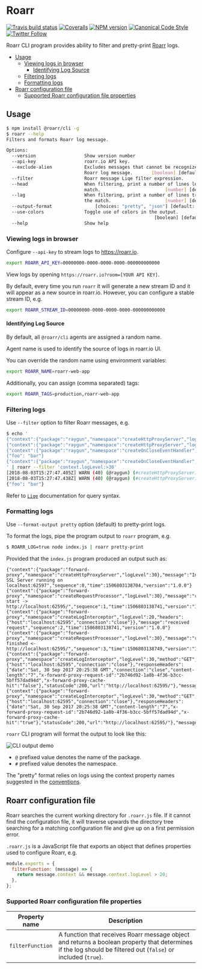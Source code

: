 # Roarr

[![Travis build status](http://img.shields.io/travis/gajus/roarr-cli/master.svg?style=flat-square)](https://travis-ci.org/gajus/roarr-cli)
[![Coveralls](https://img.shields.io/coveralls/gajus/roarr-cli.svg?style=flat-square)](https://coveralls.io/github/gajus/roarr-cli)
[![NPM version](http://img.shields.io/npm/v/@roarr/cli.svg?style=flat-square)](https://www.npmjs.org/package/@roarr/cli)
[![Canonical Code Style](https://img.shields.io/badge/code%20style-canonical-blue.svg?style=flat-square)](https://github.com/gajus/canonical)
[![Twitter Follow](https://img.shields.io/twitter/follow/kuizinas.svg?style=social&label=Follow)](https://twitter.com/kuizinas)

Roarr CLI program provides ability to filter and pretty-print [Roarr](https://github.com/gajus/roarr) logs.

* [Usage](#usage)
  * [Viewing logs in browser](#viewing-logs-in-browser)
    * [Identifying Log Source](#identifying-log-source)
  * [Filtering logs](#filtering-logs)
  * [Formatting logs](#formatting-logs)
* [Roarr configuration file](#roarr-configuration-file)
  * [Supported Roarr configuration file properties](#supported-roarr-configuration-file-properties)

## Usage

```bash
$ npm install @roarr/cli -g
$ roarr --help
Filters and formats Roarr log message.

Options:
  --version                  Show version number                       [boolean]
  --api-key                  roarr.io API key.                          [string]
  --exclude-alien            Excludes messages that cannot be recognized as
                             Roarr log message.       [boolean] [default: false]
  --filter                   Roarr message Liqe filter expression.       [string]
  --head                     When filtering, print a number of lines leading the
                             match.                        [number] [default: 0]
  --lag                      When filtering, print a number of lines trailing
                             the match.                    [number] [default: 0]
  --output-format                [choices: "pretty", "json"] [default: "pretty"]
  --use-colors               Toggle use of colors in the output.
                                                       [boolean] [default: true]
  --help                     Show help                                 [boolean]
```

### Viewing logs in browser

Configure `--api-key` to stream logs to https://roarr.io.

```bash
export ROARR_API_KEY=00000000-0000-0000-0000-000000000000
```

View logs by opening `https://roarr.io?room=[YOUR API KEY]`.

By default, every time you run `roarr` it will generate a new stream ID and it will appear as a new source in roarr.io. However, you can configure a stable stream ID, e.g.

```bash
export ROARR_STREAM_ID=00000000-0000-0000-0000-000000000000
```

#### Identifying Log Source

By default, all `@roarr/cli` agents are assigned a random name.

Agent name is used to identify the source of logs in roarr.io UI.

You can override the random name using environment variables:

```bash
export ROARR_NAME=roarr-web-app
```

Additionally, you can assign (comma separated) tags:

```bash
export ROARR_TAGS=production,roarr-web-app
```

### Filtering logs

Use `--filter` option to filter Roarr messages, e.g.

```bash
$ echo '
{"context":{"package":"raygun","namespace":"createHttpProxyServer","logLevel":40},"message":"internal SSL Server running on 0.0.0.0:59222","sequence":0,"time":1533310067405,"version":"1.0.0"}
{"context":{"package":"raygun","namespace":"createHttpProxyServer","logLevel":40},"message":"gracefully shutting down the proxy server","sequence":1,"time":1533310067438,"version":"1.0.0"}
{"context":{"package":"raygun","namespace":"createOnCloseEventHandler","logLevel":30},"message":"raygun server closed","sequence":2,"time":1533310067439,"version":"1.0.0"}
{"foo": "bar"}
{"context":{"package":"raygun","namespace":"createOnCloseEventHandler","logLevel":30},"message":"internal SSL close","sequence":3,"time":1533310067439,"version":"1.0.0"}
' | roarr --filter 'context.logLevel:>30'
[2018-08-03T15:27:47.405Z] WARN (40) (@raygun) (#createHttpProxyServer): internal SSL Server running on 0.0.0.0:59222
[2018-08-03T15:27:47.438Z] WARN (40) (@raygun) (#createHttpProxyServer): gracefully shutting down the proxy server
{"foo": "bar"}
```

Refer to [`Liqe`](https://github.com/gajus/liqe) documentation for query syntax.

### Formatting logs

Use `--format-output pretty` option (default) to pretty-print logs.

To format the logs, pipe the program output to `roarr` program, e.g.

```bash
$ ROARR_LOG=true node index.js | roarr pretty-print
```

Provided that the `index.js` program produced an output such as:

```
{"context":{"package":"forward-proxy","namespace":"createHttpProxyServer","logLevel":30},"message":"Internal SSL Server running on localhost:62597","sequence":0,"time":1506803138704,"version":"1.0.0"}
{"context":{"package":"forward-proxy","namespace":"createRequestProcessor","logLevel":30},"message":"request start -> http://localhost:62595/","sequence":1,"time":1506803138741,"version":"1.0.0"}
{"context":{"package":"forward-proxy","namespace":"createLogInterceptor","logLevel":20,"headers":{"host":"localhost:62595","connection":"close"}},"message":"received request","sequence":2,"time":1506803138741,"version":"1.0.0"}
{"context":{"package":"forward-proxy","namespace":"createRequestProcessor","logLevel":30},"message":"request finished <- http://localhost:62595/","sequence":3,"time":1506803138749,"version":"1.0.0"}
{"context":{"package":"forward-proxy","namespace":"createLogInterceptor","logLevel":30,"method":"GET","requestHeaders":{"host":"localhost:62595","connection":"close"},"responseHeaders":{"date":"Sat, 30 Sep 2017 20:25:38 GMT","connection":"close","content-length":"7","x-forward-proxy-request-id":"2b746d92-1a8b-4f36-b3cc-5bff57dad94d","x-forward-proxy-cache-hit":"false"},"statusCode":200,"url":"http://localhost:62595/"},"message":"response","sequence":4,"time":1506803138755,"version":"1.0.0"}
{"context":{"package":"forward-proxy","namespace":"createLogInterceptor","logLevel":30,"method":"GET","requestHeaders":{"host":"localhost:62595","connection":"close"},"responseHeaders":{"date":"Sat, 30 Sep 2017 20:25:38 GMT","content-length":"7","x-forward-proxy-request-id":"2b746d92-1a8b-4f36-b3cc-5bff57dad94d","x-forward-proxy-cache-hit":"true"},"statusCode":200,"url":"http://localhost:62595/"},"message":"response","sequence":5,"time":1506803138762,"version":"1.0.0"}
```

`roarr` CLI program will format the output to look like this:

![CLI output demo](./.README/cli-output-demo.png)

* `@` prefixed value denotes the name of the package.
* `#` prefixed value denotes the namespace.

The "pretty" format relies on logs using the context property names suggested in the [conventions](#conventions).

## Roarr configuration file

Roarr searches the current working directory for `.roarr.js` file. If it cannot find the configuration file, it will traverse upwards the directory tree searching for a matching configuration file and give up on a first permission error.

`.roarr.js` is a JavaScript file that exports an object that defines properties used to configure Roarr, e.g.

```js
module.exports = {
  filterFunction: (message) => {
    return message.context && message.context.logLevel > 20;
  },
};
```

### Supported Roarr configuration file properties

|Property name|Description|
|---|---|
|`filterFunction`|A function that receives Roarr message object and returns a boolean property that determines if the log should be filtered out (`false`) or included (`true`).|
